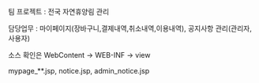 팀 프로젝트 : 전국 자연휴양림 관리

담당업무 : 마이페이지(장바구니,결제내역,취소내역,이용내역), 공지사항 관리(관리자,사용자)

소스 확인은 WebContent -> WEB-INF  -> view

mypage_**.jsp, notice.jsp, admin_notice.jsp
